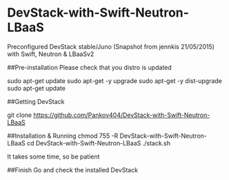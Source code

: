 # DevStack-with-Swift-Neutron-LBaaS
Preconfigured DevStack stable/Juno (Snapshot from jennkis 21/05/2015) with Swift, Neutron &amp; LBaaSv2

##Pre-installation
Please check that you distro is updated

sudo apt-get update
sudo apt-get -y upgrade 
sudo apt-get -y dist-upgrade 
sudo apt-get update

##Getting DevStack

git clone https://github.com/Pankov404/DevStack-with-Swift-Neutron-LBaaS

##Installation & Running 
chmod 755 -R DevStack-with-Swift-Neutron-LBaaS
cd DevStack-with-Swift-Neutron-LBaaS
./stack.sh

It takes some time, so be patient

##Finish
Go and check the installed DevStack
